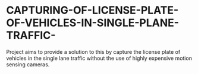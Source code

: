 # CAPTURING-OF-LICENSE-PLATE-OF-VEHICLES-IN-SINGLE-PLANE-TRAFFIC-
Project aims to provide a solution to this by capture the license plate of vehicles in the single lane traffic without the use of highly expensive motion sensing cameras. 
